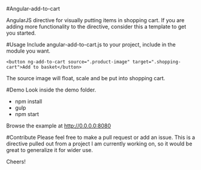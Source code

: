 #Angular-add-to-cart

AngularJS directive for visually putting items in shopping cart. If you are adding more functionality to the directive, consider this a template to get you started. 

#Usage
Include angular-add-to-cart.js to your project, include in the module you want.
```
<button ng-add-to-cart source=".product-image" target=".shopping-cart">Add to basket</button>
```
The source image will float, scale and be put into shopping cart.

#Demo
Look inside the demo folder.
* npm install
* gulp
* npm start

Browse the example at http://0.0.0.0:8080

#Contribute
Please feel free to make a pull request or add an issue.
This is a directive pulled out from a project I am currently working on, so it would be great to generalize it for wider use.

Cheers!
